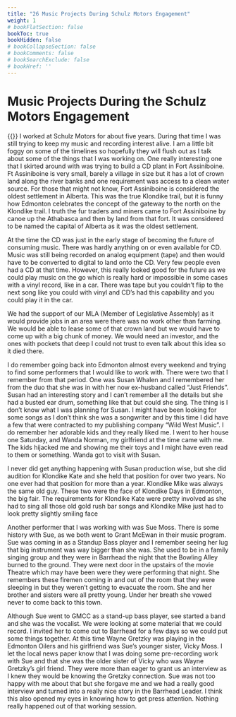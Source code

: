 ```yaml
---
title: "26 Music Projects During Schulz Motors Engagement"
weight: 1
# bookFlatSection: false
bookToc: true
bookHidden: false
# bookCollapseSection: false
# bookComments: false
# bookSearchExclude: false
# bookHref: ''
---
```

# Music Projects During the Schulz Motors Engagement
{{<picture src="/images/SueWhalen.png"  width="300 px">}}
I worked at Schulz Motors for about five years.  During that time I was still trying to keep my music and recording interest alive.  I am a little bit foggy on some of the timelines so hopefully they will flush out as I talk about some of the things that I was working on.  One really interesting one that I skirted around with was trying to build a CD plant in Fort Assiniboine.  Ft Assiniboine is very small, barely a village in size but it has a lot of crown land along the river banks and one requirement was access to a clean water source.  For those that might not know, Fort Assiniboine is considered the oldest settlement in Alberta.  This was the true Klondike trail, but it is funny how Edmonton celebrates the concept of the gateway to the north on the Klondike trail.  I truth the fur traders and miners came to Fort Assiniboine by canoe up the Athabasca and then by land from that fort.  It was considered to be named the capital of Alberta as it was the oldest settlement.

At the time the CD was just in the early stage of becoming the future of consuming music.  There was hardly anything on or even available for CD.  Music was still being recorded on analog equipment (tape) and then would have to be converted to digital to land onto the CD.  Very few people even had a CD at that time.  However, this really looked good for the future as we could play music on the go which is really hard or impossible in some cases with a vinyl record, like in a car.  There was tape but you couldn’t flip to the next song like you could with vinyl and CD’s had this capability and you could play it in the car.

We had the support of our MLA (Member of Legislative Assembly) as it would provide jobs in an area were there was no work other than farming.  We would be able to lease some of that crown land but we would have to come up with a big chunk of money.  We would need an investor, and the ones with pockets that deep I could not trust to even talk about this idea so it died there.

I do remember going back into Edmonton almost every weekend and trying to find some performers that I would like to work with.  There were two that I remember from that period.  One was Susan Whalen and I remembered her from the duo that she was in with her now ex-husband called “Just Friends”.  Susan had an interesting story and I can’t remember all the details but she had a busted ear drum, something like that but could she sing.  The thing is I don’t know what I was planning for Susan.  I might have been looking for some songs as I don’t think she was a songwriter and by this time I did have a few that were contracted to my publishing company “Wild West Music”.  I do remember her adorable kids and they really liked me.  I went to her house one Saturday, and Wanda Norman, my girlfriend at the time came with me.  The kids hijacked me and showing me their toys and I might have even read to them or something.  Wanda got to visit with Susan.

I never did get anything happening with Susan production wise, but she did audition for Klondike Kate and she held that position for over two years.  No one ever had that position for more than a year.  Klondike Mike was always the same old guy.  These two were the face of Klondike Days in Edmonton, the big fair.  The requirements for Klondike Kate were pretty involved as she had to sing all those old gold rush bar songs and Klondike Mike just had to look pretty slightly smiling face   

Another performer that I was working with was Sue Moss.  There is some history with Sue, as we both went to Grant McEwan in their music program.  Sue was coming in as a Standup Bass player and I remember seeing her lug that big instrument was way bigger than she was.  She used to be in a family singing group and they were in Barrhead the night that the Bowling Alley burned to the ground.  They were next door in the upstairs of the movie Theatre which may have been were they were performing that night.  She remembers these firemen coming in and out of the room that they were sleeping in but they weren’t getting to evacuate the room.  She and her brother and sisters were all pretty young.  Under her breath she vowed never to come back to this town.

Although Sue went to GMCC as a stand-up bass player, see started a band and she was the vocalist.  We were looking at some material that we could record.  I invited her to come out to Barrhead for a few days so we could put some things together.  At this time Wayne Gretzky was playing in the Edmonton Oilers and his girlfriend was Sue’s younger sister, Vicky Moss.  I let the local news paper know that I was doing some pre-recording work with Sue and that she was the older sister of Vicky who was Wayne Gretzky’s girl friend.  They were more than eager to grant us an interview as I knew they would be knowing the Gretzky connection.  Sue was not too happy with me about that but she forgave me and we had a really good interview and turned into a really nice story in the Barrhead Leader.  I think this also opened my eyes in knowing how to get press attention.  Nothing really happened out of that working session.